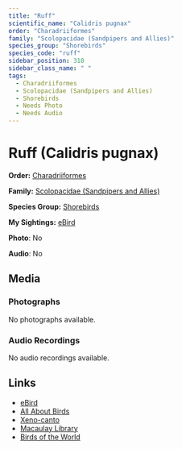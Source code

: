 ```yaml
---
title: "Ruff"
scientific_name: "Calidris pugnax"
order: "Charadriiformes"
family: "Scolopacidae (Sandpipers and Allies)"
species_group: "Shorebirds"
species_code: "ruff"
sidebar_position: 310
sidebar_class_name: " "
tags: 
  - Charadriiformes
  - Scolopacidae (Sandpipers and Allies)
  - Shorebirds
  - Needs Photo
  - Needs Audio
---
```


# Ruff (Calidris pugnax)

**Order:** [Charadriiformes](/tags/charadriiformes)

**Family:** [Scolopacidae (Sandpipers and Allies)](/tags/scolopacidae-sandpipers-and-allies)

**Species Group:** [Shorebirds](/tags/shorebirds)

**My Sightings:** [eBird](https://ebird.org/lifelist?r=world&time=life&spp=ruff)

**Photo**: No 

**Audio**: No

## Media
### Photographs
No photographs available.

### Audio Recordings
No audio recordings available.

## Links
* [eBird](https://ebird.org/species/ruff) 
* [All About Birds](https://www.allaboutbirds.org/guide/ruff) 
* [Xeno-canto](https://www.xeno-canto.org/species/calidris-pugnax) 
* [Macaulay Library](https://search.macaulaylibrary.org/catalog?taxonCode=ruff&sort=rating_rank_desc)
* [Birds of the World](https://birdsoftheworld.org/bow/species/ruff)
